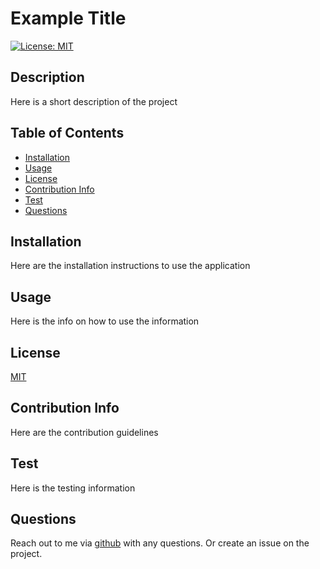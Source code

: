 
# Example Title


  
[![License: MIT](https://img.shields.io/badge/License-MIT-yellow.svg)](https://opensource.org/licenses/MIT) 


## Description
Here is a short description of the project



## Table of Contents
- [Installation](#installation)
- [Usage](#usage)
- [License](#license)
- [Contribution Info](#contribution)
- [Test](#test)
- [Questions](#questions)

  


## Installation
Here are the installation instructions to use the application



## Usage
Here is the info on how to use the information



## License
[MIT](https://choosealicense.com/licenses/mit/)
    


## Contribution Info
Here are the contribution guidelines



## Test
Here is the testing information



## Questions
Reach out to me via [github](https://github.comWald14) with any questions. Or create an issue on the project.

